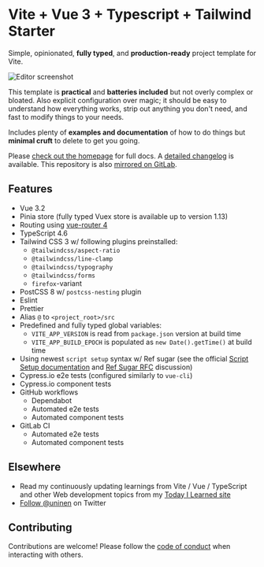# Vite + Vue 3 + Typescript + Tailwind Starter

Simple, opinionated, **fully typed**, and **production-ready** project template for Vite.

![Editor screenshot](src/assets/editor_screenshot.png)

This template is **practical** and **batteries included** but not overly complex or bloated. Also explicit configuration over magic; it should be easy to understand how everything works, strip out anything you don't need, and fast to modify things to your needs.

Includes plenty of **examples and documentation** of how to do things but **minimal cruft** to delete to get you going.

Please [check out the homepage](https://vite-ts-tailwind-starter.vercel.app/) for full docs. A [detailed changelog](./CHANGES.md) is available. This repository is also [mirrored on GitLab](https://gitlab.com/uninen/vite-ts-tailwind-starter).

## Features

- Vue 3.2
- Pinia store (fully typed Vuex store is available up to version 1.13)
- Routing using [vue-router 4](https://router.vuejs.org/)
- TypeScript 4.6
- Tailwind CSS 3 w/ following plugins preinstalled:
  - `@tailwindcss/aspect-ratio`
  - `@tailwindcss/line-clamp`
  - `@tailwindcss/typography`
  - `@tailwindcss/forms`
  - `firefox`-variant
- PostCSS 8 w/ `postcss-nesting` plugin
- Eslint
- Prettier
- Alias `@` to `<project_root>/src`
- Predefined and fully typed global variables:
  - `VITE_APP_VERSION` is read from `package.json` version at build time
  - `VITE_APP_BUILD_EPOCH` is populated as `new Date().getTime()` at build time
- Using newest `script setup` syntax w/ Ref sugar (see the official [Script Setup documentation](https://vuejs.org/api/sfc-script-setup.html) and [Ref Sugar RFC](https://github.com/vuejs/rfcs/discussions/369) discussion)
- Cypress.io e2e tests (configured similarly to `vue-cli`)
- Cypress.io component tests
- GitHub workflows
  - Dependabot
  - Automated e2e tests
  - Automated component tests
- GitLab CI
  - Automated e2e tests
  - Automated component tests 
## Elsewhere

- Read my continuously updating learnings from Vite / Vue / TypeScript and other Web development topics from my [Today I Learned site](https://til.unessa.net/)
- [Follow @uninen](https://twitter.com/uninen) on Twitter

## Contributing

Contributions are welcome! Please follow the [code of conduct](./CODE_OF_CONDUCT.md) when interacting with others.